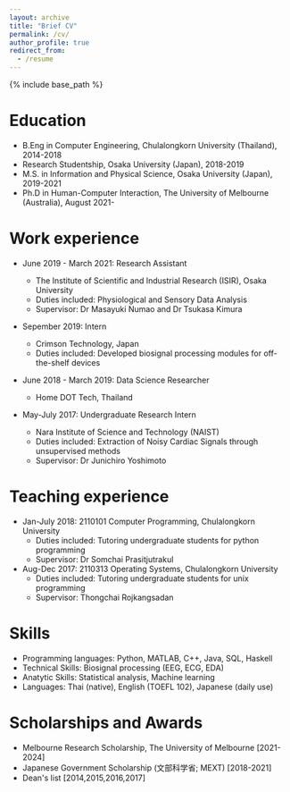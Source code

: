 ```yaml
---
layout: archive
title: "Brief CV"
permalink: /cv/
author_profile: true
redirect_from:
  - /resume
---
```


{% include base_path %}

Education
======
* B.Eng in Computer Engineering, Chulalongkorn University (Thailand), 2014-2018
* Research Studentship, Osaka University (Japan), 2018-2019
* M.S. in Information and Physical Science, Osaka University (Japan), 2019-2021 
* Ph.D in Human-Computer Interaction, The University of Melbourne (Australia), August 2021-

Work experience
======
* June 2019 - March 2021: Research Assistant
  * The Institute of Scientific and Industrial Research (ISIR), Osaka University
  * Duties included: Physiological and Sensory Data Analysis
  * Supervisor: Dr Masayuki Numao and Dr Tsukasa Kimura

* Sepember 2019: Intern
  * Crimson Technology, Japan
  * Duties included: Developed biosignal processing modules for off-the-shelf devices

* June 2018 - March 2019: Data Science Researcher
  * Home DOT Tech, Thailand

* May-July 2017: Undergraduate Research Intern
  * Nara Institute of Science and Technology (NAIST)
  * Duties included: Extraction of Noisy Cardiac Signals through unsupervised methods
  * Supervisor: Dr Junichiro Yoshimoto

  
Teaching experience
======
* Jan-July 2018: 2110101 Computer Programming, Chulalongkorn University
  * Duties included: Tutoring undergraduate students for python programming
  * Supervisor: Dr Somchai Prasitjutrakul
* Aug-Dec 2017: 2110313 Operating Systems, Chulalongkorn University
  *  Duties included: Tutoring undergraduate students for unix programming
  *  Supervisor: Thongchai Rojkangsadan

Skills
======
* Programming languages: Python, MATLAB, C++, Java, SQL, Haskell
* Technical Skills: Biosignal processing (EEG, ECG, EDA)
* Anatytic Skills: Statistical analysis, Machine learning
* Languages: Thai (native), English (TOEFL 102), Japanese (daily use)

Scholarships and Awards
======
* Melbourne Research Scholarship, The University of Melbourne \[2021-2024\]
* Japanese Government Scholarship (文部科学省; MEXT) \[2018-2021\]
* Dean's list \[2014,2015,2016,2017\]
